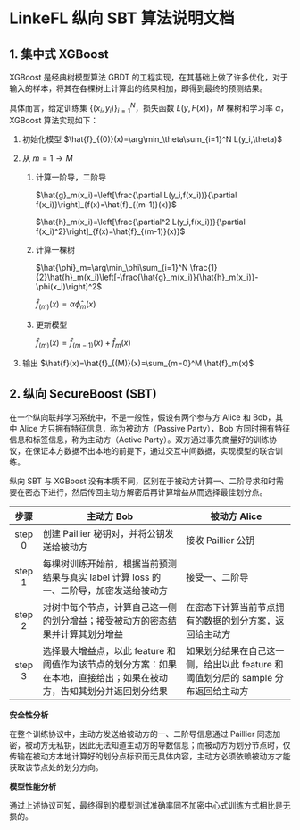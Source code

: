 # LinkeFL 纵向 SBT 算法说明文档

## 1. 集中式 XGBoost

XGBoost 是经典树模型算法 GBDT 的工程实现，在其基础上做了许多优化，对于输入的样本，将其在各棵树上计算出的结果相加，即得到最终的预测结果。

具体而言，给定训练集 $\{(x_i,y_i)\}_{i=1}^N$，损失函数 $L(y,F(x))$，$M$ 棵树和学习率 $\alpha$，XGBoost 算法实现如下：

1. 初始化模型 $\hat{f}_{(0)}(x)=\arg\min_\theta\sum_{i=1}^N L(y_i,\theta)$

2. 从 $m=1\to M$

   1. 计算一阶导，二阶导

      $\hat{g}_m(x_i)=\left[\frac{\partial L(y_i,f(x_i))}{\partial f(x_i)}\right]_{f(x)=\hat{f}_{(m-1)}(x)}$

      $\hat{h}_m(x_i)=\left[\frac{\partial^2 L(y_i,f(x_i))}{\partial f(x_i)^2}\right]_{f(x)=\hat{f}_{(m-1)}(x)}$

   2. 计算一棵树

      $\hat{\phi}_m=\arg\min_\phi\sum_{i=1}^N \frac{1}{2}\hat{h}_m(x_i)\left[-\frac{\hat{g}_m(x_i)}{\hat{h}_m(x_i)}-\phi(x_i)\right]^2$

      $\hat{f}_{(m)}(x)=\alpha\hat{\phi}_m(x)$

   3. 更新模型

      $\hat{f}_{(m)}(x)=\hat{f}_{(m-1)}(x)+\hat{f}_m(x)$

3. 输出 $\hat{f}(x)=\hat{f}_{(M)}(x)=\sum_{m=0}^M \hat{f}_m(x)$

## 2. 纵向 SecureBoost (SBT)

在一个纵向联邦学习系统中，不是一般性，假设有两个参与方 Alice 和 Bob，其中 Alice 方只拥有特征信息，称为被动方（Passive Party），Bob 方同时拥有特征信息和标签信息，称为主动方（Active Party）。双方通过事先商量好的训练协议，在保证本方数据不出本地的前提下，通过交互中间数据，实现模型的联合训练。

纵向 SBT 与 XGBoost 没有本质不同，区别在于被动方计算一、二阶导求和时需要在密态下进行，然后传回主动方解密后再计算增益从而选择最佳划分点。

|  步骤  | 主动方 Bob                                                   | 被动方 Alice                                                 |
| :----: | ------------------------------------------------------------ | ------------------------------------------------------------ |
| step 0 | 创建 Paillier 秘钥对，并将公钥发送给被动方                   | 接收 Paillier 公钥                                           |
| step 1 | 每棵树训练开始前，根据当前预测结果与真实 label 计算 loss 的一、二阶导，加密发送给被动方 | 接受一、二阶导                                               |
| step 2 | 对树中每个节点，计算自己这一侧的划分增益；接受被动方的密态结果并计算其划分增益 | 在密态下计算当前节点拥有的数据的划分方案，返回给主动方       |
| step 3 | 选择最大增益点，以此 feature 和阈值作为该节点的划分方案：如果在本地，直接给出；如果在被动方，告知其划分并返回划分结果 | 如果划分结果在自己这一侧，给出以此 feature 和阈值划分后的 sample 分布返回给主动方 |

**安全性分析**

在整个训练协议中，主动方发送给被动方的一、二阶导信息通过 Paillier 同态加密，被动方无私钥，因此无法知道主动方的导数信息；而被动方为划分节点时，仅传输在被动方本地计算好的划分点标识而无具体内容，主动方必须依赖被动方才能获取该节点处的划分方向。

**模型性能分析**

通过上述协议可知，最终得到的模型测试准确率同不加密中心式训练方式相比是无损的。
